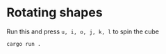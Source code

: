 # Rotating shapes

Run this and press `u, i, o, j, k, l` to spin the cube

```shell
cargo run . 
```
